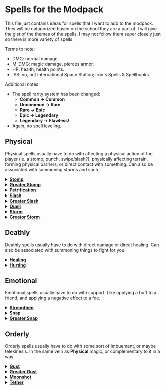 # Spells for the Modpack
This file just contains ideas for spells that I want to add to the modpack. They will be catagorized based on the school they are a part of. I will give the gist of the themes of the spells, I may not follow them super closely just so there is more variety of spells.

Terms to note:
- DMG: normal damage.
- M-DMG: magic damage, pierces armor.
- HP: health, health points.
- ISS: no, not International Space Station; Iron's Spells & Spellbooks

Additional notes:
- The spell rarity system has been changed:
  - **Common → Common**
  - **Uncommon → Rare**
  - **Rare → Epic**
  - **Epic → Legendary**
  - **Legendary → Flawless!**
- Again, no spell leveling.

## Physical
Physical spells usually have to do with affecting a physical action of the player (ie. a stomp, punch, swipe/slash?), physically affecting terrain, forming physical barriers, or direct contact with something. Can also be associated with summoning storms and such.

<details><summary><b><ins>Stomp</ins></b></summary>

```
Stats:
- long cast
- 0.5s cast time
- 10s cooldown
- 2 arcana cost
- common

Info:
- Functions similarly to the stomp spell in base ISS.
- Does 8DMG.
```
</details>

<details><summary><b><ins>Greater Stomp</ins></b></summary>

```
Stats:
- long cast
- 0.6s cast time
- 12s cooldown
- 5 arcana cost
- rare

Info:
- Functions similarly to the (lesser) Stomp spell, just with a greater cone of effect (hitbox).
- Does 12DMG.
```
</details>

<details><summary><b><ins>Petrification</ins></b></summary>

```
Stats:
- instant cast
- 20s cooldown
- 2 arcana cost
- rare

Info:
- Adds downwards velocity to the caster.
- Gives the caster the Petrified effect for 10s.
  - Entities with the Petrified effect are given increased gravity, an inability to move, and are immune to damage.
  - Any fall damage that would be taken while under the effect is applied to all entities in a 1.5 block radius around the affected entity.
```
</details>

<details><summary><b><ins>Slash</ins></b></summary>

```
Stats:
- instant cast
- 5s cooldown
- 1 arcana cost
- common

Info:
- Functions similarly to the Blood Slash spell from base ISS.
- Does 4DMG + the damage attribute of the item you are currently holding.
```
</details>

<details><summary><b><ins>Greater Slash</ins></b></summary>

```
Stats:
- long cast
- 0.2 cast time
- 10s cooldown
- 3 arcana cost
- epic

Info:
- Is identical to the (lesser) Slash spell just with a greater area of effect (hitbox).
- Does 6DMG + (1.5x) the damage attribute of the item you are currently holding.
```
</details>

<details><summary><b><ins>Quell</ins></b></summary>

```
Stats:
- long cast
- 20s cast time
- 15min cooldown
- 10 arcana cost
- legendary

Info:
- Gives the caster a major movement speed penalty while cast.
- When cast, executes the "kill_all_storms" command from Weather2.
```
</details>

<details><summary><b><ins>Storm</ins></b></summary>

```
Stats:
- long cast
- 15s cast time
- 10min cooldown
- 8 arcana cost
- legendary

Info:
- Gives the caster a major movement speed penalty while cast.
- When cast, executes the command to summon "High Winds" from Weather2.
```
</details>

<details><summary><b><ins>Greator Storm</ins></b></summary>

```
Stats:
- long cast
- 30s cast time
- 30min cooldown
- 25 arcana cost
- flawless

Info:
- Gives the caster a major movement speed penalty while cast.
- When cast, executes the command to summon a "T0 Tornado" from Weather2 above the caster.
- Funni.
```
</details>

## Deathly
Deathly spells usually have to do with direct damage or direct healing. Can also be associated with summoning things to fight for you.

<details><summary><b><ins>Healing</ins></b></summary>

```
Stats:
- long cast
- 2s cast time
- 20s cooldown
- 2 arcana cost
- common

Info:
- Heals the caster for 6HP.
- If targeting an entity, heal the entity for 8HP instead. 
- Gives off little green particles when cast.
```
</details>

<details><summary><b><ins>Hurting</ins></b></summary>

```
Stats:
- instant cast
- 5s cooldown
- 1 arcana cost
- common

Info:
- Fires off a magic bolt that flies at a similar tragectory as an arrow.
- Deals 6DMG on contact with an entity.
- Dissapates on contact with a surface or an entity.
- Is affected by Guiding.
```
</details>

## Emotional
Emotional spells usually have to do with support. Like applying a buff to a friend, and applying a negative effect to a foe.

<details><summary><b><ins>Strengthen</ins></b></summary>

```
Stats:
- long cast
- 0.5s cast time
- 30s cooldown
- 2 arcana cost
- rare

Info:
- Gives the caster the Strength (I) effect for 20s.
- If targeting an entity, give the entity the Strength (II) effect for 20s instead.
```
</details>

<details><summary><b><ins>Snap</ins></b></summary>

```
Stats:
- instant cast
- 30s cooldown
- 2 arcana cost
- rare

Info:
- Casts a hitscan shot that does no damage and has a 30 block range and is blocked by terrain and entities.
- On hit with an entity:
  - Apply Weakness (I), Slowness (I), and Guiding to the entity for 15s.
```
</details>

<details><summary><b><ins>Greater Snap</ins></b></summary>

```
Stats:
- instant cast
- 30s cooldown
- 5 arcana cost
- epic

Info:
- Casts a hitscan shot that does no damage and has a 45 block range and is blocked by terrain and entities.
- On hit with an entity:
  - Apply Weakness (II), Slowness (I), Blindness, and Guiding to the entity for 15s.
```
</details>


## Orderly
Orderly spells usually have to do with some sort of imbuement, or maybe telekinesis. In the same vein as **Physical** magic, or complementary to it in a way.

<details><summary><b><ins>Gust</ins></b></summary>

```
Stats:
- instant cast
- 10s cooldown
- 1 arcana cost
- common

Info:
- Adds velocity to the caster in the direction they are looking in.
- Pushes away any entities near the caster by a little bit.
```
</details>

<details><summary><b><ins>Greater Gust</ins></b></summary>

```
Stats:
- continuous cast
- 20s cooldown
- 3 initial arcana cost
- no continous arcana drain
- lasts 10s
- epic

Info:
- While cast:
  - Slowly pushes the caster back.
  - Pushes all entities in a cone in front of the caster back a lot.
  - Gives the caster a movement speed penalty.
```
</details>

<details><summary><b><ins>Moonshot</ins></b></summary>

```
Stats:
- long cast
- 1s cast time
- 20s cooldown
- 2 arcana cost
- epic

Info:
- Cannot be cast without a target entity.
- Adds a bunch of velocity to the entity the caster is targeting, sending them in the direction the caster is facing.
- Makes the target entity able to be effected by kinetic damage (for 10s).
  - There's an effect in base ISS that does that. I forget what it is called.
- Gives the caster a strong movement speed penalty while being cast.
```
</details>


<details><summary><b><ins>Tether</ins></b></summary>

```
Stats:
- long cast
- 2s cast time
- 1m cooldown
- 8 arcana cost
- legendary

Info:
- Cannot be cast without a target entity.
- Gives the caster and the target the effect "Tethered".
  - Tethered entities will share any damage they recieve, divided by the amount of tethered entities.
    - X = A / B; where A is the initial damage that would be applied to an entity with the Tethered effect, B is the amount of entities with the Tethered effect, and X is the damage all entities with the Tethered effect would recieve.
```
</details>
